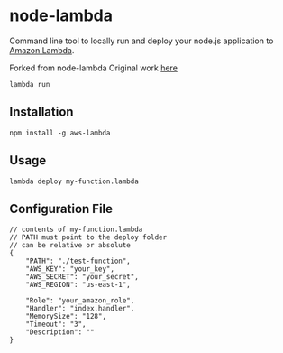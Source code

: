 # node-lambda
Command line tool to locally run and deploy your node.js application to [Amazon Lambda](http://aws.amazon.com/lambda/).


Forked from node-lambda
Original work [here](https://travis-ci.org/motdotla/node-lambda)


```
lambda run
```

## Installation

```
npm install -g aws-lambda
```

## Usage

```
lambda deploy my-function.lambda
```

## Configuration File

```
// contents of my-function.lambda
// PATH must point to the deploy folder
// can be relative or absolute
{
	"PATH": "./test-function",
	"AWS_KEY": "your_key",
	"AWS_SECRET": "your_secret",
	"AWS_REGION": "us-east-1",

	"Role": "your_amazon_role",
	"Handler": "index.handler",
	"MemorySize": "128",
	"Timeout": "3",
	"Description": ""
}
```
